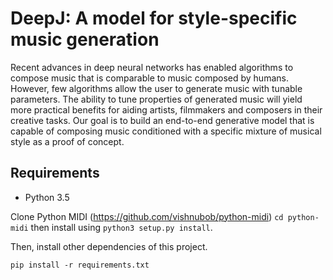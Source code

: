 # DeepJ: A model for style-specific music generation
Recent advances in deep neural networks has enabled algorithms to compose music that is comparable to music composed by humans. However, few algorithms allow the user to generate music with tunable parameters. The ability to tune properties of generated music will yield more practical benefits for aiding artists, filmmakers and composers in their creative tasks. Our goal is to build an end-to-end generative model that is capable of composing music conditioned with a specific mixture of musical style as a proof of concept.

## Requirements
- Python 3.5

Clone Python MIDI (https://github.com/vishnubob/python-midi)
`cd python-midi`
then install using
`python3 setup.py install`.

Then, install other dependencies of this project.
```
pip install -r requirements.txt
```

